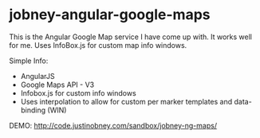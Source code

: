 jobney-angular-google-maps
==========================

This is the Angular Google Map service I have come up with. It works well for me. Uses InfoBox.js for 
custom map info windows.

Simple Info:
* AngularJS
* Google Maps API - V3
* Infobox.js for custom info windows
* Uses interpolation to allow for custom per marker templates and data-binding (WIN)

DEMO: http://code.justinobney.com/sandbox/jobney-ng-maps/
